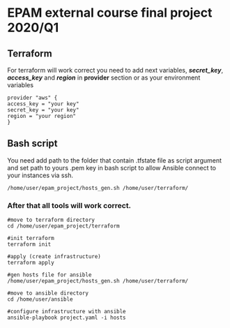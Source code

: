 # EPAM external course final project 2020/Q1

## Terraform
For terraform will work correct you need to add next variables, ***secret_key***, ***access_key*** and ***region*** in **provider** section or as your environment variables
```shell
provider "aws" {
access_key = "your key"
secret_key = "your key"
region = "your region"
}
```

## Bash script
You need add path to the folder that contain .tfstate file as script argument and set path to yours .pem key in bash script to allow Ansible connect to your instances via ssh.
```shell
/home/user/epam_project/hosts_gen.sh /home/user/terraform/
```

### After that all tools will work correct.
```shell
#move to terraform directory
cd /home/user/epam_project/terraform

#init terraform
terraform init

#apply (create infrastructure)
terraform apply

#gen hosts file for ansible
/home/user/epam_project/hosts_gen.sh /home/user/terraform/

#move to ansible directory
cd /home/user/ansible

#configure infrastructure with ansible
ansible-playbook project.yaml -i hosts
```
